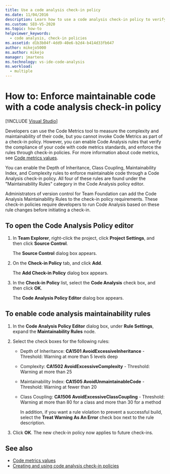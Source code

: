 ```yaml
---
title: Use a code analysis check-in policy
ms.date: 11/04/2016
description: Learn how to use a code analysis check-in policy to verify that code complies with inheritance, class coupling, maintainability, and complexity standards.
ms.custom: SEO-VS-2020
ms.topic: how-to
helpviewer_keywords: 
  - code analysis, check-in policies
ms.assetid: d1b3b04f-4dd9-40e6-b2d4-b414d33fb647
author: mikejo5000
ms.author: mikejo
manager: jmartens
ms.technology: vs-ide-code-analysis
ms.workload: 
  - multiple
---
```

# How to: Enforce maintainable code with a code analysis check-in policy

 [!INCLUDE [Visual Studio](~/includes/applies-to-version/vs-windows-only.md)]

Developers can use the Code Metrics tool to measure the complexity and maintainability of their code, but you cannot invoke Code Metrics as part of a check-in policy. However, you can enable Code Analysis rules that verify the compliance of your code with code metrics standards, and enforce the rules through check-in policies. For more information about code metrics, see [Code metrics values](../code-quality/code-metrics-values.md).

You can enable the Depth of Inheritance, Class Coupling, Maintainability Index, and Complexity rules to enforce maintainable code through a Code Analysis check-in policy. All four of these rules are found under the "Maintainability Rules" category in the Code Analysis policy editor.

Administrators of version control for Team Foundation can add the Code Analysis Maintainability Rules to the check-in policy requirements. These check-in policies require developers to run Code Analysis based on these rule changes before initiating a check-in.

## To open the Code Analysis Policy editor

1. In **Team Explorer**, right-click the project, click **Project Settings**, and then click **Source Control**.

     The **Source Control** dialog box appears.

2. On the **Check-in Policy** tab, and click **Add**.

     The **Add Check-in Policy** dialog box appears.

3. In the **Check-in Policy** list, select the **Code Analysis** check box, and then click **OK**.

     The **Code Analysis Policy Editor** dialog box appears.

## To enable code analysis maintainability rules

1. In the **Code Analysis Policy Editor** dialog box, under **Rule Settings**, expand the **Maintainability Rules** node.

2. Select the check boxes for the following rules:

   - Depth of Inheritance: **CA1501 AvoidExcessiveInheritance** - Threshold: Warning at more than 5 levels deep

   - Complexity: **CA1502 AvoidExcessiveComplexity** - Threshold: Warning at more than 25

   - Maintainability Index: **CA1505 AvoidUnmaintainableCode** - Threshold: Warning at fewer than 20

   - Class Coupling: **CA1506 AvoidExcessiveClassCoupling** - Threshold: Warning at more than 80 for a class and more than 30 for a method

     In addition, if you want a rule violation to prevent a successful build, select the **Treat Warning As An Error** check box next to the rule description.

3. Click **OK**. The new check-in policy now applies to future check-ins.

## See also

- [Code metrics values](../code-quality/code-metrics-values.md)
- [Creating and using code analysis check-in policies](../code-quality/how-to-create-or-update-standard-code-analysis-check-in-policies.md)
